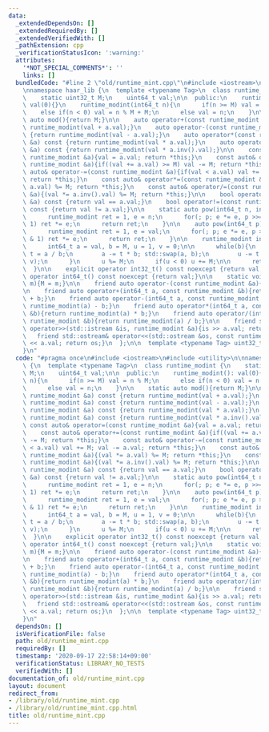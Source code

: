 ```yaml
---
data:
  _extendedDependsOn: []
  _extendedRequiredBy: []
  _extendedVerifiedWith: []
  _pathExtension: cpp
  _verificationStatusIcon: ':warning:'
  attributes:
    '*NOT_SPECIAL_COMMENTS*': ''
    links: []
  bundledCode: "#line 2 \"old/runtime_mint.cpp\"\n#include <iostream>\n#include <utility>\n\
    \nnamespace haar_lib {\n  template <typename Tag>\n  class runtime_modint {\n\
    \    static uint32_t M;\n    uint64_t val;\n\n  public:\n    runtime_modint():\
    \ val(0){}\n    runtime_modint(int64_t n){\n      if(n >= M) val = n % M;\n  \
    \    else if(n < 0) val = n % M + M;\n      else val = n;\n    }\n\n    static\
    \ auto mod(){return M;}\n\n    auto operator+(const runtime_modint &a) const {return\
    \ runtime_modint(val + a.val);}\n    auto operator-(const runtime_modint &a) const\
    \ {return runtime_modint(val - a.val);}\n    auto operator*(const runtime_modint\
    \ &a) const {return runtime_modint(val * a.val);}\n    auto operator/(const runtime_modint\
    \ &a) const {return runtime_modint(val * a.inv().val);}\n\n    const auto& operator=(const\
    \ runtime_modint &a){val = a.val; return *this;}\n    const auto& operator+=(const\
    \ runtime_modint &a){if((val += a.val) >= M) val -= M; return *this;}\n    const\
    \ auto& operator-=(const runtime_modint &a){if(val < a.val) val += M; val -= a.val;\
    \ return *this;}\n    const auto& operator*=(const runtime_modint &a){(val *=\
    \ a.val) %= M; return *this;}\n    const auto& operator/=(const runtime_modint\
    \ &a){(val *= a.inv().val) %= M; return *this;}\n\n    bool operator==(const runtime_modint\
    \ &a) const {return val == a.val;}\n    bool operator!=(const runtime_modint &a)\
    \ const {return val != a.val;}\n\n    static auto pow(int64_t n, int64_t p){\n\
    \      runtime_modint ret = 1, e = n;\n      for(; p; e *= e, p >>= 1) if(p &\
    \ 1) ret *= e;\n      return ret;\n    }\n\n    auto pow(int64_t p) const {\n\
    \      runtime_modint ret = 1, e = val;\n      for(; p; e *= e, p >>= 1) if(p\
    \ & 1) ret *= e;\n      return ret;\n    }\n\n    runtime_modint inv() const {\n\
    \      int64_t a = val, b = M, u = 1, v = 0;\n\n      while(b){\n        int64_t\
    \ t = a / b;\n        a -= t * b; std::swap(a, b);\n        u -= t * v; std::swap(u,\
    \ v);\n      }\n      u %= M;\n      if(u < 0) u += M;\n\n      return u;\n  \
    \  }\n\n    explicit operator int32_t() const noexcept {return val;}\n    explicit\
    \ operator int64_t() const noexcept {return val;}\n\n    static void init(uint32_t\
    \ m){M = m;}\n\n    friend auto operator-(const runtime_modint &a){return runtime_modint(-a.val);}\n\
    \n    friend auto operator+(int64_t a, const runtime_modint &b){return runtime_modint(a)\
    \ + b;}\n    friend auto operator-(int64_t a, const runtime_modint &b){return\
    \ runtime_modint(a) - b;}\n    friend auto operator*(int64_t a, const runtime_modint\
    \ &b){return runtime_modint(a) * b;}\n    friend auto operator/(int64_t a, const\
    \ runtime_modint &b){return runtime_modint(a) / b;}\n\n    friend std::istream&\
    \ operator>>(std::istream &is, runtime_modint &a){is >> a.val; return is;}\n \
    \   friend std::ostream& operator<<(std::ostream &os, const runtime_modint &a){os\
    \ << a.val; return os;}\n  };\n\n  template <typename Tag> uint32_t runtime_modint<Tag>::M;\n\
    }\n"
  code: "#pragma once\n#include <iostream>\n#include <utility>\n\nnamespace haar_lib\
    \ {\n  template <typename Tag>\n  class runtime_modint {\n    static uint32_t\
    \ M;\n    uint64_t val;\n\n  public:\n    runtime_modint(): val(0){}\n    runtime_modint(int64_t\
    \ n){\n      if(n >= M) val = n % M;\n      else if(n < 0) val = n % M + M;\n\
    \      else val = n;\n    }\n\n    static auto mod(){return M;}\n\n    auto operator+(const\
    \ runtime_modint &a) const {return runtime_modint(val + a.val);}\n    auto operator-(const\
    \ runtime_modint &a) const {return runtime_modint(val - a.val);}\n    auto operator*(const\
    \ runtime_modint &a) const {return runtime_modint(val * a.val);}\n    auto operator/(const\
    \ runtime_modint &a) const {return runtime_modint(val * a.inv().val);}\n\n   \
    \ const auto& operator=(const runtime_modint &a){val = a.val; return *this;}\n\
    \    const auto& operator+=(const runtime_modint &a){if((val += a.val) >= M) val\
    \ -= M; return *this;}\n    const auto& operator-=(const runtime_modint &a){if(val\
    \ < a.val) val += M; val -= a.val; return *this;}\n    const auto& operator*=(const\
    \ runtime_modint &a){(val *= a.val) %= M; return *this;}\n    const auto& operator/=(const\
    \ runtime_modint &a){(val *= a.inv().val) %= M; return *this;}\n\n    bool operator==(const\
    \ runtime_modint &a) const {return val == a.val;}\n    bool operator!=(const runtime_modint\
    \ &a) const {return val != a.val;}\n\n    static auto pow(int64_t n, int64_t p){\n\
    \      runtime_modint ret = 1, e = n;\n      for(; p; e *= e, p >>= 1) if(p &\
    \ 1) ret *= e;\n      return ret;\n    }\n\n    auto pow(int64_t p) const {\n\
    \      runtime_modint ret = 1, e = val;\n      for(; p; e *= e, p >>= 1) if(p\
    \ & 1) ret *= e;\n      return ret;\n    }\n\n    runtime_modint inv() const {\n\
    \      int64_t a = val, b = M, u = 1, v = 0;\n\n      while(b){\n        int64_t\
    \ t = a / b;\n        a -= t * b; std::swap(a, b);\n        u -= t * v; std::swap(u,\
    \ v);\n      }\n      u %= M;\n      if(u < 0) u += M;\n\n      return u;\n  \
    \  }\n\n    explicit operator int32_t() const noexcept {return val;}\n    explicit\
    \ operator int64_t() const noexcept {return val;}\n\n    static void init(uint32_t\
    \ m){M = m;}\n\n    friend auto operator-(const runtime_modint &a){return runtime_modint(-a.val);}\n\
    \n    friend auto operator+(int64_t a, const runtime_modint &b){return runtime_modint(a)\
    \ + b;}\n    friend auto operator-(int64_t a, const runtime_modint &b){return\
    \ runtime_modint(a) - b;}\n    friend auto operator*(int64_t a, const runtime_modint\
    \ &b){return runtime_modint(a) * b;}\n    friend auto operator/(int64_t a, const\
    \ runtime_modint &b){return runtime_modint(a) / b;}\n\n    friend std::istream&\
    \ operator>>(std::istream &is, runtime_modint &a){is >> a.val; return is;}\n \
    \   friend std::ostream& operator<<(std::ostream &os, const runtime_modint &a){os\
    \ << a.val; return os;}\n  };\n\n  template <typename Tag> uint32_t runtime_modint<Tag>::M;\n\
    }\n"
  dependsOn: []
  isVerificationFile: false
  path: old/runtime_mint.cpp
  requiredBy: []
  timestamp: '2020-09-17 22:58:14+09:00'
  verificationStatus: LIBRARY_NO_TESTS
  verifiedWith: []
documentation_of: old/runtime_mint.cpp
layout: document
redirect_from:
- /library/old/runtime_mint.cpp
- /library/old/runtime_mint.cpp.html
title: old/runtime_mint.cpp
---
```

